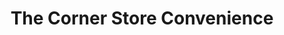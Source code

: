 ---
title: "The Corner Store Convenience"
url: /york/the-corner-store-convenience/
shop: Lebensmittel
---